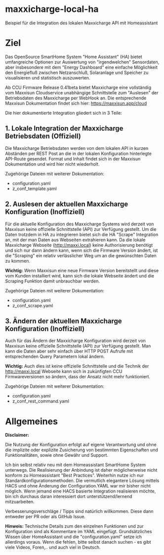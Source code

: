 # maxxicharge-local-ha
Beispiel für die Integration des lokalen Maxxicharge API mit Homeassistant

# Ziel

Das OpenSource SmartHome System "Home Assistant" (HA) bietet umfangreiche Optionen
zur Auswertung von "irgendwelchen" Sensordaten, aber insbesondere mit dem "Energy Dashboard"
eine einfache Möglichkeit den Energiefluß zwischen Netzanschluß, Solaranlage und Speicher zu
visualisieren und statistisch auszuwerten.

Ab CCU Firmware Release 0.41beta bietet Maxxicharge eine vollständig vom Maxxisun Cloudservice unabhängige Schnittstelle
zum "Auslesen" der Betriebsdaten des Maxxicharge per WebHook an. Die entsprechende Maxxisun Dokumentation
findet sich hier: https://maxxisun.app/cloud

Die hier dokumentierte Integration gliedert sich in 3 Teile:

## 1. Lokale Integration der Maxxicharge Betriebsdaten (Offiziell)

Die Maxxicharge Betriebsdaten werden von dem lokalen API in kurzen Abständen per REST Post an die
in der lokalen Konfiguration hinterlegte API-Route gesendet. Format und Inhalt findet sich in der 
Maxxisun Dokumentation und wird hier nicht wiederholt. 

Zugehörige Dateien mit weiterer Dokumentation:

- configuration.yaml
- z_conf_template.yaml


## 2. Auslesen der aktuellen Maxxicharge Konfiguration (Inoffiziell)

Für die aktuelle Konfiguration des Maxxicharge Systems wird derzeit von Maxxisun keine offizielle
Schnittstelle (API) zur Verfügung gestellt. Um die Daten trotzdem in HA zu integrieren bietet sich
die HA "Scrape" Integration an, mit der man Daten aus Webseiten extrahieren kann. Da die lokale
Maxxicharge Webseite (http://maxxi.local) keine Authorisierung benötigt und sich nur dann ändern
kann, wenn sich die Firmware Version ändert, ist die "Scraping" ein relativ verlässlicher Weg
um an die gewünschten Daten zu kommen. 

**Wichtig:** Wenn Maxxisun eine neue Firmware Version bereitstellt und diese vom Kunden
installiert wird, kann sich die lokale Webseite ändert und die Scraping Funktion damit unbrauchbar
werden.

Zugehörige Dateien mit weiterer Dokumentation:

- configuration.yaml
- z_conf_scrape.yaml

## 3. Ändern der aktuellen Maxxicharge Konfiguration (Inoffiziell)

Auch für das Ändern der Maxxicharge Konfiguration wird derzeit von Maxxisun keine offizielle
Schnittstelle (API) zur Verfügung gestellt. Man kann die Daten aber sehr einfach über HTTP POST
Aufrufe mit entsprechenden Query Parametern lokal ändern. 

**Wichtig:** Auch dies ist keine offizielle Schnittstelle und die Technik der http://maxxi.local
Webseite kann sich in zukünfigten CCU Firmwareversionen so ändern, dass der Ansatz nicht mehr
funktioniert.

Zugehörige Dateien mit weiterer Dokumentation:

- configuration.yaml
- z_conf_rest_command.yaml


# Allgemeines

**Disclaimer:**

Die Nutzung der Konfiguration erfolgt auf eigene Verantwortung und ohne die implizite oder explizite
Zusicherung von bestimmten Eigenschaften und Funktionalitäten, sowie ohne Gewähr und Support.

Ich bin selbst relativ neu mit dem Homeassistant SmartHome System unterwegs. Die Realisierung der Anbindung
ist daher möglicherweise nicht konform zu Homeassistant "Best Practices". Weiterhin nutze ich nur Standardkonfigurationsmethoden.
Die vermutlich elegantere Lösung mittels HACS und ohne Änderung der Configuration.YAML war mir 
bisher nicht möglich. Wenn jemand eine HACS basierte Integration realisieren möchte, bin ich durchaus
daran interessiert dort unterstützend/lernend mitzuarbeiten.

Verbesserungsverschläge / Tipps sind natürlich willkommen. Diese dann entweder per PR oder als GitHub Issue.

**Hinweis:**
Technische Details zum den einzelnen Funktionen und zur Konfiguration sind als Kommentare im YAML eingefügt.
Grundsätzliches Wissen über HomeAssistant und die "configuration.yaml" setze ich allerdings voraus.
Wenn die fehlen, bitte selbst danach suchen - es gibt viele Videos, Foren,.. und auch viel in Deutsch.
